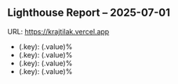 ## Lighthouse Report – 2025-07-01
URL: https://krajtilak.vercel.app

- \(.key): \(.value)%
- \(.key): \(.value)%
- \(.key): \(.value)%
- \(.key): \(.value)%

